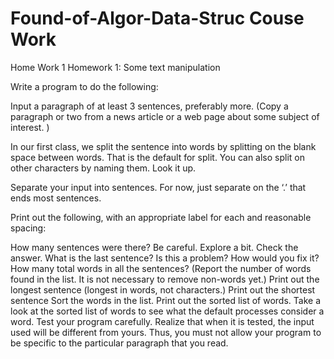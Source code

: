 # Found-of-Algor-Data-Struc Couse Work
Home Work 1
Homework 1:  Some text manipulation

 Write a program to do the following:

 Input a paragraph of at least 3 sentences, preferably more. (Copy a paragraph or two from a news article or a web page about some subject of interest. )

In our first class, we split the sentence into words by splitting on the blank space between words.  That is the default for split.  You can also split on other characters by naming them.  Look it up. 

Separate your input into sentences.  For now, just separate on the ‘.’ that ends most sentences.

 Print out the following, with an appropriate label for each and reasonable spacing:

How many sentences were there?
Be careful.  Explore a bit.  Check the answer.
What is the last sentence?  Is this a problem? 
How would you fix it?
How many total words in all the sentences? (Report the number of words found in the list.  It is not necessary to remove non-words yet.)
Print out the longest sentence (longest in words, not characters.)
Print out the shortest sentence
Sort the words in the list.
Print out the sorted list of words.
Take a look at the sorted list of words to see what the default processes consider a word.
Test your program carefully.  Realize that when it is tested, the input used will be different from yours.  Thus, you must not allow your program to be specific to the particular paragraph that you read.
